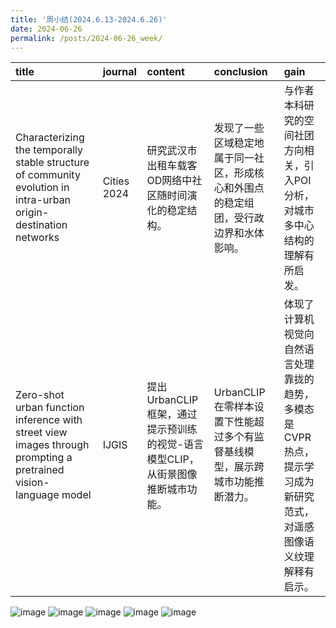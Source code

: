 ```yaml
---
title: '周小结(2024.6.13-2024.6.26)'
date: 2024-06-26
permalink: /posts/2024-06-26_week/
---
```

| title                                                                                                            | journal     | content                                                                        | conclusion                                                                           | gain                                                                                                               |
|:-----------------------------------------------------------------------------------------------------------------|:------------|:-------------------------------------------------------------------------------|:-------------------------------------------------------------------------------------|:-------------------------------------------------------------------------------------------------------------------|
| Characterizing the temporally stable structure of community evolution in intra-urban origin-destination networks | Cities 2024 | 研究武汉市出租车载客OD网络中社区随时间演化的稳定结构。                         | 发现了一些区域稳定地属于同一社区，形成核心和外围点的稳定组团，受行政边界和水体影响。 | 与作者本科研究的空间社团方向相关，引入POI分析，对城市多中心结构的理解有所启发。                                    |
| Zero-shot urban function inference with street view images through prompting a pretrained vision-language model  | IJGIS       | 提出UrbanCLIP框架，通过提示预训练的视觉-语言模型CLIP，从街景图像推断城市功能。 | UrbanCLIP在零样本设置下性能超过多个有监督基线模型，展示跨城市功能推断潜力。          | 体现了计算机视觉向自然语言处理靠拢的趋势，多模态是CVPR热点，提示学习成为新研究范式，对遥感图像语义纹理解释有启示。 |


![image](/files/post/2024-06-26-week/0.jpg)
![image](/files/post/2024-06-26-week/1.jpg)
![image](/files/post/2024-06-26-week/2.jpg)
![image](/files/post/2024-06-26-week/3.jpg)
![image](/files/post/2024-06-26-week/4.jpg)